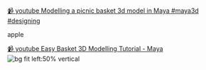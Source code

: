 [ 📹 youtube Modelling a picnic basket 3d model in Maya #maya3d #designing](@https://www.youtube.com/shorts/-gdRhEpwDtQ)


apple 

[ 📹 youtube Easy Basket 3D Modelling Tutorial - Maya](@https://www.youtube.com/watch?v=OFPqtMnI-nQ)
![bg fit left:50% vertical](https://i.imgur.com/MKiWVsh.webp)


